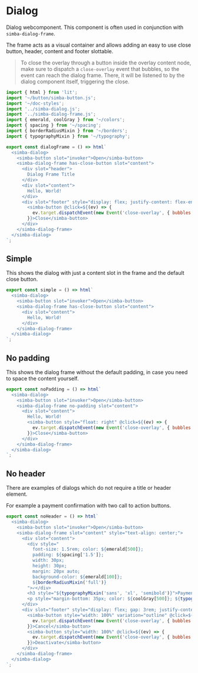 # Dialog

Dialog webcomponent. This component is often used in conjunction with `simba-dialog-frame`.

The frame acts as a visual container and allows adding an easy to use close button, header, content and footer slottable.

> To close the overlay through a button inside the overlay content node,
> make sure to dispatch a `close-overlay` event that bubbles, so the event can reach the dialog frame.
> There, it will be listened to by the dialog component itself, triggering the close.

```js script
import { html } from 'lit';
import '~/button/simba-button.js';
import '~/doc-styles';
import '../simba-dialog.js';
import '../simba-dialog-frame.js';
import { emerald, coolGray } from '~/colors';
import { spacing } from '~/spacing';
import { borderRadiusMixin } from '~/borders';
import { typographyMixin } from '~/typography';
```

```js preview-story
export const dialogFrame = () => html`
  <simba-dialog>
    <simba-button slot="invoker">Open</simba-button>
    <simba-dialog-frame has-close-button slot="content">
      <div slot="header">
        Dialog Frame Title
      </div>
      <div slot="content">
        Hello, World!
      </div>
      <div slot="footer" style="display: flex; justify-content: flex-end">
        <simba-button @click=${(ev) => {
          ev.target.dispatchEvent(new Event('close-overlay', { bubbles: true }));
        }}>Close</simba-button>
      </div>
    </simba-dialog-frame>
  </simba-dialog>
`;
```

## Simple

This shows the dialog with just a content slot in the frame and the default close button.

```js preview-story
export const simple = () => html`
  <simba-dialog>
    <simba-button slot="invoker">Open</simba-button>
    <simba-dialog-frame has-close-button slot="content">
      <div slot="content">
        Hello, World!
      </div>
    </simba-dialog-frame>
  </simba-dialog>
`;
```

## No padding

This shows the dialog frame without the default padding, in case you need to space the content yourself.

```js preview-story
export const noPadding = () => html`
  <simba-dialog>
    <simba-button slot="invoker">Open</simba-button>
    <simba-dialog-frame no-padding slot="content">
      <div slot="content">
        Hello, World!
        <simba-button style="float: right" @click=${(ev) => {
          ev.target.dispatchEvent(new Event('close-overlay', { bubbles: true }));
        }}>Close</simba-button>
      </div>
    </simba-dialog-frame>
  </simba-dialog>
`;
```

## No header

There are examples of dialogs which do not require a title or header element.

For example a payment confirmation with two call to action buttons.

```js preview-story
export const noHeader = () => html`
  <simba-dialog>
    <simba-button slot="invoker">Open</simba-button>
    <simba-dialog-frame slot="content" style="text-align: center;">
      <div slot="content">
        <div style="
          font-size: 1.5rem; color: ${emerald[500]}; 
          padding: ${spacing['1.5']};
          width: 30px;
          height: 30px;
          margin: 20px auto;
          background-color: ${emerald[100]};
          ${borderRadiusMixin('full')}
        ">✓</div>
        <h3 style="${typographyMixin('sans', 'xl', 'semibold')}">Payment successful!</h3>
        <p style="margin-bottom: 35px; color: ${coolGray[500]}; ${typographyMixin('sans', 'base')}">Lorem ipsum, dolor sit amet consectetur adipisicing elit. Eius aliquam laudantium explicabo pariatur iste doorem animi vitae error totam. At sapiente aliquam accusamus facere veritatis.</p>
      </div>
      <div slot="footer" style="display: flex; gap: 3rem; justify-content: space-between">
        <simba-button style="width: 100%" variation="outline" @click=${(ev) => {
          ev.target.dispatchEvent(new Event('close-overlay', { bubbles: true }));
        }}>Cancel</simba-button>
        <simba-button style="width: 100%" @click=${(ev) => {
          ev.target.dispatchEvent(new Event('close-overlay', { bubbles: true }));
        }}>Deactivate</simba-button>
      </div>
    </simba-dialog-frame>
  </simba-dialog>
`;
```
